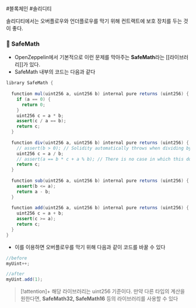 ---
---

#블록체인 #솔리디티 

솔리디티에서는 오버플로우와 언더플로우를 막기 위해 컨트랙트에 보호 장치를 두는 것이 좋다.
### 📌 SafeMath
+ OpenZeppelin에서 기본적으로 이런 문제를 막아주는 **SafeMath**라는 [[라이브러리]]가 있다.
+ SafeMath 내부의 코드는 다음과 같다

```Java
library SafeMath {  
  
  function mul(uint256 a, uint256 b) internal pure returns (uint256) {  
    if (a == 0) {  
      return 0;  
    }  
    uint256 c = a * b;  
    assert(c / a == b);  
    return c;  
  }  
  
  function div(uint256 a, uint256 b) internal pure returns (uint256) {  
    // assert(b > 0); // Solidity automatically throws when dividing by 0  
    uint256 c = a / b;  
    // assert(a == b * c + a % b); // There is no case in which this doesn't hold  
    return c;  
  }  
  
  function sub(uint256 a, uint256 b) internal pure returns (uint256) {  
    assert(b <= a);  
    return a - b;  
  }  
  
  function add(uint256 a, uint256 b) internal pure returns (uint256) {  
    uint256 c = a + b;  
    assert(c >= a);  
    return c;  
  }  
}

```

+ 이를 이용하면 오버플로우를 막기 위해 다음과 같이 코드를 바꿀 수 있다
```Java
//before
myUint++;

//after
myUint.add(1);
```

> [!attention]+ 
> 해당 라이브러리는 uint256 기준이다. 만약 다른 타입의 계산을 원한다면, **SafeMath32, SafeMath16** 등의 라이브러리를 사용할 수 있다
